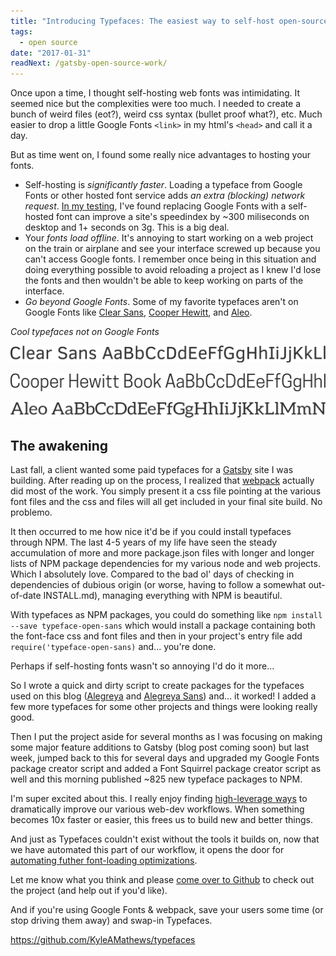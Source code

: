 ```yaml
---
title: "Introducing Typefaces: The easiest way to self-host open-source fonts"
tags:
  - open source
date: "2017-01-31"
readNext: /gatsby-open-source-work/
---
```


Once upon a time, I thought self-hosting web fonts was intimidating. It
seemed nice but the complexities were too much.  I needed to create a
bunch of weird files (eot?), weird css syntax (bullet proof what?), etc.
Much easier to drop a little Google Fonts `<link>` in my html's `<head>`
and call it a day.

But as time went on, I found some really nice advantages to hosting your
fonts.

* Self-hosting is *significantly faster*. Loading a typeface from Google
Fonts or other hosted font service adds *an extra (blocking) network
request*. [In my
testing](https://github.com/reactiflux/reactiflux.com/pull/21), I've
found replacing Google Fonts with a self-hosted font can improve a
site's speedindex by ~300 miliseconds on desktop and 1+ seconds on 3g.
This is a big deal.
* Your *fonts load offline*. It's annoying to start working on a web
project on the train or airplane and see your interface screwed up
because you can't access Google fonts. I remember once being in this
situation and doing everything possible to avoid reloading a project as
I knew I'd lose the fonts and then wouldn't be able to keep working on
parts of the interface.
* *Go beyond Google Fonts*. Some of my favorite typefaces aren't on
Google Fonts like [Clear Sans](https://01.org/clear-SANS), [Cooper
Hewitt](https://www.cooperhewitt.org/open-source-at-cooper-hewitt/cooper-hewitt-the-typeface-by-chester-jenkins/),
and
[Aleo](https://www.behance.net/gallery/8018673/ALEO-Free-Font-Family).

*Cool typefaces not on Google Fonts*

![Clear Sans typeface](clear-sans.png)

![Cooper Hewitt typeface](cooper-hewitt.png)

![Aleo typeface](aleo.png)

## The awakening

Last fall, a client wanted some paid typefaces for a
[Gatsby](https://github.com/gatsbyjs/gatsby) site I was building. After
reading up on the process, I realized that
[webpack](https://webpack.js.org) actually did most of the work.  You
simply present it a css file pointing at the various font files and the
css and files will all get included in your final site build. No
problemo.

It then occurred to me how nice it'd be if you could install typefaces
through NPM. The last 4-5 years of my life have seen the steady
accumulation of more and more package.json files with longer and longer
lists of NPM package dependencies for my various node and web projects.
Which I absolutely love. Compared to the bad ol' days of checking in
dependencies of dubious origin (or worse, having to follow a somewhat
out-of-date INSTALL.md), managing everything with NPM is beautiful.

With typefaces as NPM packages, you could do something like `npm install
--save typeface-open-sans` which would install a package containing both
the font-face css and font files and then in your project's entry file
add `require('typeface-open-sans)` and... you're done.

Perhaps if self-hosting fonts wasn't so annoying I'd do it more...

So I wrote a quick and dirty script to create packages for the typefaces
used on this blog
([Alegreya](http://www.huertatipografica.com/en/fonts/alegreya-ht-pro)
and [Alegreya
Sans](http://www.huertatipografica.com/en/fonts/alegreya-sans-ht))
and... it worked! I added a few more typefaces for some other projects
and things were looking really good.

Then I put the project aside for several months as I was focusing on
making some major feature additions to Gatsby (blog post coming soon)
but last week, jumped back to this for several days and upgraded my
Google Fonts package creator script and added a Font Squirrel package
creator script as well and this morning published ~825 new typeface
packages to NPM.

I'm super excited about this. I really enjoy finding [high-leverage
ways](/gatsby-open-source-work/) to dramatically improve our various
web-dev workflows. When something becomes 10x faster or easier, this
frees us to build new and better things.

And just as Typefaces couldn't exist without the tools it builds on, now
that we have automated this part of our workflow, it opens the door for
[automating futher font-loading
optimizations](https://www.zachleat.com/web/comprehensive-webfonts/).

Let me know what you think and please [come over to
Github](/gatsby-open-source-work/) to check out the project (and help
out if you'd like).

And if you're using Google Fonts & webpack, save your users some time
(or stop driving them away) and swap-in Typefaces.

https://github.com/KyleAMathews/typefaces
